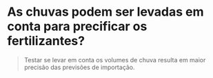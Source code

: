 # As chuvas podem ser levadas em conta para precificar os fertilizantes?

> Testar se levar em conta os volumes de chuva resulta em maior precisão das previsões de importação.